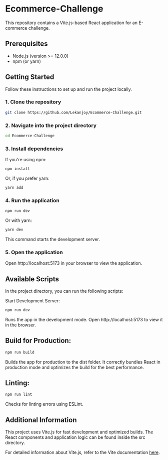 # Ecommerce-Challenge

This repository contains a Vite.js-based React application for an E-commerce challenge.

## Prerequisites

- Node.js (version >= 12.0.0)
- npm (or yarn)

## Getting Started

Follow these instructions to set up and run the project locally.

### 1. Clone the repository

```bash
git clone https://github.com/Lekanjoy/Ecommerce-Challenge.git
```

### 2. Navigate into the project directory
```bash
cd Ecommerce-Challenge
```
### 3. Install dependencies
If you're using npm:
```bash
npm install
```
Or, if you prefer yarn:
```bash
yarn add
```
### 4. Run the application
```bash
npm run dev
```
Or with yarn:
```bash
yarn dev
```
This command starts the development server.

### 5. Open the application
Open http://localhost:5173 in your browser to view the application.

## Available Scripts
In the project directory, you can run the following scripts:

Start Development Server:
```bash
npm run dev
```
Runs the app in the development mode. Open http://localhost:5173 to view it in the browser.

## Build for Production:
```bash
npm run build
```
Builds the app for production to the dist folder. It correctly bundles React in production mode and optimizes the build for the best performance.

## Linting:

```bash
npm run lint
```
Checks for linting errors using ESLint.

## Additional Information
This project uses Vite.js for fast development and optimized builds. The React components and application logic can be found inside the src directory.

For detailed information about Vite.js, refer to the Vite documentation [here](https://vitejs.dev/).
